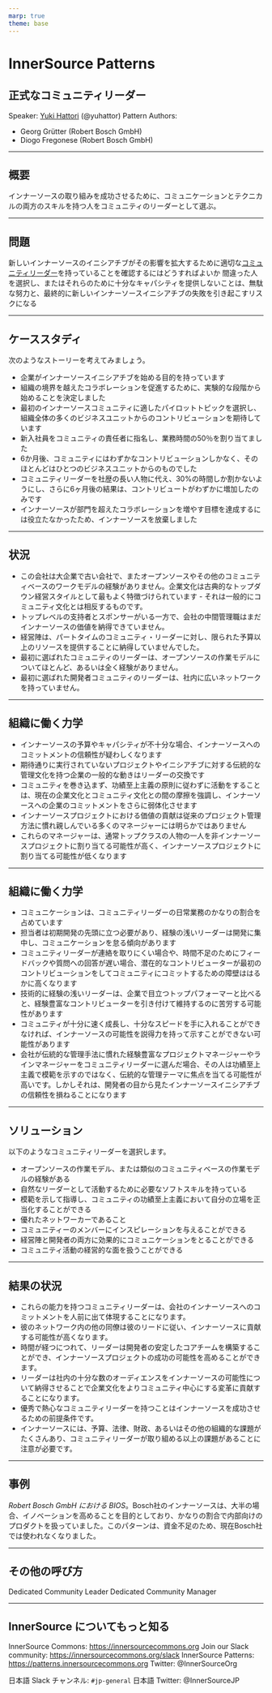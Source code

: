 ```yaml
---
marp: true
theme: base
---
```



<!-- _class: cover lead -->

# InnerSource Patterns

## 正式なコミュニティリーダー

Speaker: [Yuki Hattori]() (@yuhattor)
Pattern Authors:

* Georg Grütter (Robert Bosch GmbH)
* Diogo Fregonese (Robert Bosch GmbH)

---

<!--
header: '**InnerSource Patterns**: 正式なコミュニティリーダー'
paginate: true
class: slides
footer: '[Yuki Hattori (@yuhattor)](https://twitter.com/yuhattor)'
-->

## 概要

インナーソースの取り組みを成功させるために、コミュニケーションとテクニカルの両方のスキルを持つ人をコミュニティのリーダーとして選ぶ。

---

## 問題

新しいインナーソースのイニシアチブがその影響を拡大するために適切な[コミュニティリーダー](http://www.artofcommunityonline.org/)を持っていることを確認するにはどうすればよいか
間違った人を選択し、またはそれらのために十分なキャパシティを提供しないことは、無駄な努力と、最終的に新しいインナーソースイニシアチブの失敗を引き起こすリスクになる

---

## ケーススタディ

次のようなストーリーを考えてみましょう。

* 企業がインナーソースイニシアチブを始める目的を持っています
* 組織の境界を越えたコラボレーションを促進するために、実験的な段階から始めることを決定しました
* 最初のインナーソースコミュニティに適したパイロットトピックを選択し、組織全体の多くのビジネスユニットからのコントリビューションを期待しています
* 新入社員をコミュニティの責任者に指名し、業務時間の50％を割り当てました
* 6か月後、コミュニティにはわずかなコントリビューションしかなく、そのほとんどはひとつのビジネスユニットからのものでした
* コミュニティリーダーを社歴の長い人物に代え、30%の時間しか割かないようにし、さらに6ヶ月後の結果は、コントリビュートがわずかに増加したのみです
* インナーソースが部門を超えたコラボレーションを増やす目標を達成するには役立たなかったため、インナーソースを放棄しました

<!--
ある企業が、組織の境界を越えたコラボレーションを促進するために、インナーソースイニシアチブを始めたいと考えています。彼らは、範囲を限定した実験的な段階から始めることを決定しました。経営陣は、最初のインナーソースコミュニティに適したパイロットトピックを選択し、組織全体の多くのビジネスユニットからのコントリビューションを期待しています。会社はまだ完全に計画をできていなかったので、新入社員をコミュニティの責任者に指名し、業務時間の50％を割り当てました。6か月後、コミュニティにはわずかなコントリビューションしかなく、そのほとんどはひとつのビジネスユニットからのものでした。そこで、コミュニティリーダーを社歴の長い人物に代え、今度は30%の時間しか割かないようにしました。さらに6ヶ月後の結果は、コントリビュートがわずかに増加したのみでした。同社は、部門を超えたコラボレーションを増やす目標を達成するのに、インナーソースが役立つと確信できなくなり、インナーソースを放棄しました。
-->

---

## 状況

* この会社は大企業で古い会社で、またオープンソースやその他のコミュニティベースのワークモデルの経験がありません。企業文化は古典的なトップダウン経営スタイルとして最もよく特徴づけられています - それは一般的にコミュニティ文化とは相反するものです。
* トップレベルの支持者とスポンサーがいる一方で、会社の中間管理職はまだインナーソースの価値を納得できていません。
* 経営陣は、パートタイムのコミュニティ・リーダーに対し、限られた予算以上のリソースを提供することに納得していませんでした。
* 最初に選ばれたコミュニティのリーダーは、オープンソースの作業モデルについてほとんど、あるいは全く経験がありません。
* 最初に選ばれた開発者コミュニティのリーダーは、社内に広いネットワークを持っていません。

---

## 組織に働く力学

* インナーソースの予算やキャパシティが不十分な場合、インナーソースへのコミットメントの信頼性が疑わしくなります
* 期待通りに実行されていないプロジェクトやイニシアチブに対する伝統的な管理文化を持つ企業の一般的な動きはリーダーの交換です
* コミュニティを巻き込まず、功績至上主義の原則に従わずに活動をすることは、現在の企業文化とコミュニティ文化との間の摩擦を強調し、インナーソースへの企業のコミットメントをさらに弱体化させます
* インナーソースプロジェクトにおける価値の貢献は従来のプロジェクト管理方法に慣れ親しんでいる多くのマネージャーには明らかではありません
* これらのマネージャーは、通常トップクラスの人物の一人を非インナーソースプロジェクトに割り当てる可能性が高く、インナーソースプロジェクトに割り当てる可能性が低くなります

<!--
もし、企業がインナーソースの予算とキャパシティの面で初期のインナーソースコミュニティに大幅に投資していない場合、インナーソースへのコミットメントの信頼性は疑わしいと認識されるかもしれません。期待通りに実行されていないプロジェクトやイニシアチブに対する伝統的な管理文化を持つ企業の一般的な動きは、そのリーダーを交換することでしょう。コミュニティを巻き込むことなく、そして功績至上主義の原則に従わずに活動を行うことは、現在の企業文化とコミュニティ文化との間の摩擦を強調することにつながり、インナーソースへの企業のコミットメントをさらに弱体化させます。

インナーソースプロジェクトにおける価値の貢献は、従来のプロジェクト管理方法に慣れ親しんでいる多くのマネージャーにとっては明らかではありません。これらのマネージャーは、通常は非インナーソースプロジェクトから高い需要があるトップクラスの人物の1人を、作業時間のかなりの割合でインナーソースプロジェクトに割り当てる可能性が低くなります。
-->

---

## 組織に働く力学

* コミュニケーションは、コミュニティリーダーの日常業務のかなりの割合を占めています
* 担当者は初期開発の先頭に立つ必要があり、経験の浅いリーダーは開発に集中し、コミュニケーションを怠る傾向があります
* コミュニティリーダーが連絡を取りにくい場合や、時間不足のためにフィードバックや質問への回答が遅い場合、潜在的なコントリビューターが最初のコントリビューションをしてコミュニティにコミットするための障壁ははるかに高くなります
* 技術的に経験の浅いリーダーは、企業で目立つトップパフォーマーと比べると、経験豊富なコントリビューターを引き付けて維持するのに苦労する可能性があります
* コミュニティが十分に速く成長し、十分なスピードを手に入れることができなければ、インナーソースの可能性を説得力を持って示すことができない可能性があります
* 会社が伝統的な管理手法に慣れた経験豊富なプロジェクトマネージャーやラインマネージャーをコミュニティリーダーに選んだ場合、その人は功績至上主義で模範を示すのではなく、伝統的な管理テーマに焦点を当てる可能性が高いです。しかしそれは、開発者の目から見たインナーソースイニシアチブの信頼性を損ねることになります

<!--
コミュニケーションは、コミュニティリーダーの日常業務のかなりの割合を占めています。同時に、担当者は初期開発の先頭に立つ必要があるでしょう。限られたキャパシティに直面して、経験の浅いリーダーは開発に集中し、コミュニケーションを怠る傾向があります。コミュニティリーダーが連絡を取りにくい場合や、時間不足のためにフィードバックや質問への回答が遅い場合、潜在的なコントリビューターが最初のコントリビューションをしてコミュニティにコミットするための障壁ははるかに高くなります。さらに技術的に経験の浅いリーダーは、企業で目立つトップパフォーマーと比べると、経験豊富なコントリビューターを引き付けて維持するのに苦労する可能性があります。

もしコミュニティが十分に速く成長し、十分なスピードを手に入れることができなければ、インナーソースの可能性を説得力を持って示すことができない可能性があります。
もし会社が伝統的な管理手法に慣れた経験豊富なプロジェクトマネージャーやラインマネージャーをコミュニティリーダーに選んだ場合、その人は功績至上主義で模範を示すのではなく、リソース配分、構造、報告ルートといった伝統的な管理テーマに焦点を当てる可能性が高いです。これは、開発者の目から見たインナーソースイニシアチブの信頼性を損ねることになります。
-->

---

## ソリューション

以下のようなコミュニティリーダーを選択します。

* オープンソースの作業モデル、または類似のコミュニティベースの作業モデルの経験がある
* 自然なリーダーとして活動するために必要なソフトスキルを持っている
* 模範を示して指導し、コミュニティの功績至上主義において自分の立場を正当化することができる
* 優れたネットワーカーであること
* コミュニティーのメンバーにインスピレーションを与えることができる
* 経営陣と開発者の両方に効果的にコミュニケーションをとることができる
* コミュニティ活動の経営的な面を扱うことができる

<!--
コミュニティリーダーには、コミュニケーションや開発など、自分の時間の100％をコミュニティ活動に捧げることができるよう、権限を与えましょう。コミュニティ運営に変化をもたらす際には、コミュニティの意見に耳を傾ける必要があることを経営陣に伝え、理想的には、コミュニティが自らコミュニティリーダーを指名できるようにすることが望ましいです。
-->

---

## 結果の状況

* これらの能力を持つコミュニティリーダーは、会社のインナーソースへのコミットメントを人前に出て体現することになります。
* 彼のネットワーク内の他の同僚は彼のリードに従い、インナーソースに貢献する可能性が高くなります。
* 時間が経つにつれて、リーダーは開発者の安定したコアチームを構築することができ、インナーソースプロジェクトの成功の可能性を高めることができます。
* リーダーは社内の十分な数のオーディエンスをインナーソースの可能性について納得させることで企業文化をよりコミュニティ中心にする変革に貢献することになります。
* 優秀で熱心なコミュニティリーダーを持つことはインナーソースを成功させるための前提条件です。
* インナーソースには、予算、法律、財政、あるいはその他の組織的な課題がたくさんあり、コミュニティリーダーが取り組める以上の課題があることに注意が必要です。

<!--
上記の能力を持つコミュニティのリーダーは、会社のインナーソースへのコミットメントを人前に出て体現することになります。彼のネットワーク内の他の同僚は彼のリードに従い、インナーソースに貢献する可能性が高くなります。

時間が経つにつれて、リーダーは、開発者の安定したコアチームを構築することができ、したがって、インナーソースプロジェクトの成功の可能性を高めることができます。
インナーソースの可能性について社内の十分な数のオーディエンスを納得させることによって、リーダーは企業文化をよりコミュニティ中心のものにする変革に大きく貢献することになります。

優秀で熱心なコミュニティリーダーを持つことは、インナーソースを成功させるための前提条件です。しかし、それは銀の弾丸ではありません。インナーソースには、予算、法律、財政、あるいはその他の組織的な課題など、コミュニティリーダーが取り組める以上の課題がたくさんあります。
-->

---

## 事例

_Robert Bosch GmbH における BIOS_。Bosch社のインナーソースは、大半の場合、イノベーションを高めることを目的としており、かなりの割合で内部向けのプロダクトを扱っていました。このパターンは、資金不足のため、現在Bosch社では使われなくなりました。

---

## その他の呼び方

Dedicated Community Leader
Dedicated Community Manager

---

## InnerSource についてもっと知る

InnerSource Commons: https://innersourcecommons.org
Join our Slack community: https://innersourcecommons.org/slack
InnerSource Patterns: https://patterns.innersourcecommons.org
Twitter: @InnerSourceOrg

日本語 Slack チャンネル: ```#jp-general```
日本語 Twitter: @InnerSourceJP
